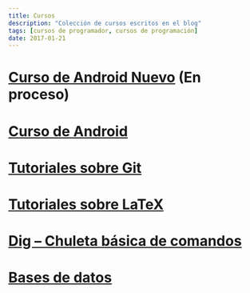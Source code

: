```yaml
---
title: Cursos
description: "Colección de cursos escritos en el blog"
tags: [cursos de programador, cursos de programación]
date: 2017-01-21
---
```


# [Curso de Android Nuevo][Android2] (En proceso)

# [Curso de Android][Android]

# [Tutoriales sobre Git][git]

# [Tutoriales sobre LaTeX][latex1]

# [Dig – Chuleta básica de comandos][dig]

# [Bases de datos][bd]

[Android]: /curso-programacion-android/
[Android2]: /android/
[git]: /git/
[latex1]: /category/latex/
[dig]: /dig-chuleta-basica-de-comandos/
[bd]: /bases-de-datos/
